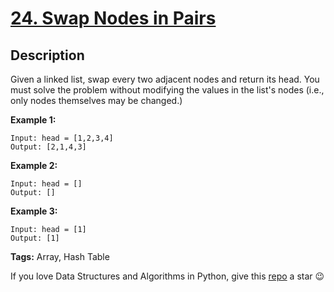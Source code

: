 # [24. Swap Nodes in Pairs][title]

## Description

Given a linked list, swap every two adjacent nodes and return its head. You must solve the problem without modifying the values in the list's nodes (i.e., only nodes themselves may be changed.)

**Example 1:**
```text
Input: head = [1,2,3,4]
Output: [2,1,4,3]
```

**Example 2:**
```text
Input: head = []
Output: []
```

**Example 3:**
```text
Input: head = [1]
Output: [1]
```

**Tags:** Array, Hash Table

If you love Data Structures and Algorithms in Python, give this [repo][me] a star :wink:

[title]: https://leetcode.com/problems/swap-nodes-in-pairs/
[me]: https://github.com/bumblebee211196/awesome-python-leetcode
